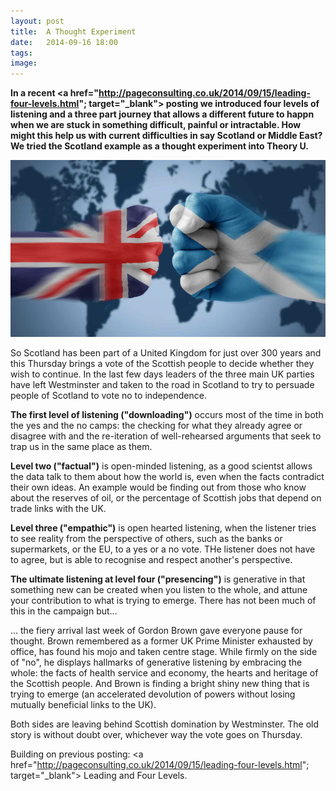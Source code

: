 ```yaml
---
layout: post
title:  A Thought Experiment
date:   2014-09-16 18:00
tags: 
image:
---
```


**In a recent <a href="http://pageconsulting.co.uk/2014/09/15/leading-four-levels.html"; target="_blank"> posting </a>we introduced four levels of listening and a three part journey that allows a different future to happn when we are stuck in something difficult, painful or intractable. How might this help us with current difficulties in say Scotland or Middle East? We tried the Scotland example as a thought experiment into Theory U.**

![](/libb/images/scotland-uk.jpg)

So Scotland has been part of a United Kingdom for just over 300 years and this Thursday brings a vote of the Scottish people to decide whether they wish to continue. In the last few days leaders of the three main UK parties have left Westminster and taken to the road in Scotland to try to persuade people of Scotland to vote no to independence.

<b>The first level of listening ("downloading")</b> occurs most of the time in both the yes and the no camps: the checking for what they already agree or disagree with and the re-iteration of well-rehearsed arguments that seek to trap us in the same place as them.

<b>Level two ("factual")</b> is open-minded listening, as a good scientst allows the data talk to them about how the world is, even when the facts contradict their own ideas. An example would be finding out from those who know about the reserves of oil, or the percentage of Scottish jobs that depend on trade links with the UK.  

<b>Level three ("empathic")</b> is open hearted listening, when the listener tries to see reality from the perspective of others, such as the banks or supermarkets, or the EU, to a yes or a no vote. THe listener does not have to agree, but is able to recognise and respect another's perspective.

<b>The ultimate listening at level four ("presencing")</b> is generative in that something new can be created when you listen to the whole, and attune your contribution to what is trying to emerge. There has not been much of this in the campaign but...

... the fiery arrival last week of Gordon Brown gave everyone pause for thought. Brown remembered as a former UK Prime Minister exhausted by office, has found his mojo and taken centre stage. While firmly on the side of "no", he displays hallmarks of generative listening by embracing the whole: the facts of health service and economy, the hearts and heritage of the Scottish people. And Brown is finding a bright shiny new thing that is trying to emerge (an accelerated devolution of powers without losing mutually beneficial links to the UK). 

Both sides are leaving behind Scottish domination by Westminster. The old story is without doubt over, whichever way the vote goes on Thursday.      

Building on previous posting: <a href="http://pageconsulting.co.uk/2014/09/15/leading-four-levels.html"; target="_blank"> Leading and Four Levels. </a>









